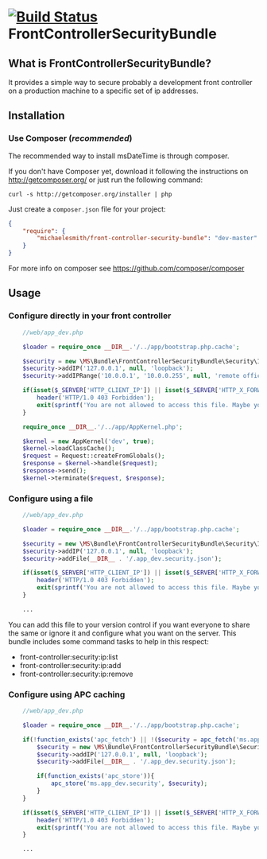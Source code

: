 [![Build Status](https://travis-ci.org/michaelesmith/FrontControllerSecurityBundle.png?branch=master)](https://travis-ci.org/michaelesmith/FrontControllerSecurityBundle)
FrontControllerSecurityBundle
======

What is FrontControllerSecurityBundle?
-------------------

It provides a simple way to secure probably a development front controller on a production machine to a specific set of ip addresses.

Installation
------------

### Use Composer (*recommended*)

The recommended way to install msDateTime is through composer.

If you don't have Composer yet, download it following the instructions on
http://getcomposer.org/ or just run the following command:

    curl -s http://getcomposer.org/installer | php

Just create a `composer.json` file for your project:

``` json
{
    "require": {
        "michaelesmith/front-controller-security-bundle": "dev-master"
    }
}
```

For more info on composer see https://github.com/composer/composer

Usage
---------------

### Configure directly in your front controller

``` php
    //web/app_dev.php

    $loader = require_once __DIR__.'/../app/bootstrap.php.cache';

    $security = new \MS\Bundle\FrontControllerSecurityBundle\Security\IPChecker();
    $security->addIP('127.0.0.1', null, 'loopback');
    $security->addIPRange('10.0.0.1', '10.0.0.255', null, 'remote office');

    if(isset($_SERVER['HTTP_CLIENT_IP']) || isset($_SERVER['HTTP_X_FORWARDED_FOR']) || !$security->isAuthorized(@$_SERVER['REMOTE_ADDR'])){
        header('HTTP/1.0 403 Forbidden');
        exit(sprintf('You are not allowed to access this file. Maybe you are looking for <a href="%1$s">%1$s</a>. Check %2$s for more information.', 'http://' . $_SERVER['HTTP_HOST'], basename(__FILE__)));
    }

    require_once __DIR__.'/../app/AppKernel.php';

    $kernel = new AppKernel('dev', true);
    $kernel->loadClassCache();
    $request = Request::createFromGlobals();
    $response = $kernel->handle($request);
    $response->send();
    $kernel->terminate($request, $response);

```

### Configure using a file

``` php
    //web/app_dev.php

    $loader = require_once __DIR__.'/../app/bootstrap.php.cache';

    $security = new \MS\Bundle\FrontControllerSecurityBundle\Security\IPChecker();
    $security->addIP('127.0.0.1', null, 'loopback');
    $security->addFile(__DIR__ . '/.app_dev.security.json');

    if(isset($_SERVER['HTTP_CLIENT_IP']) || isset($_SERVER['HTTP_X_FORWARDED_FOR']) || !$security->isAuthorized(@$_SERVER['REMOTE_ADDR'])){
        header('HTTP/1.0 403 Forbidden');
        exit(sprintf('You are not allowed to access this file. Maybe you are looking for <a href="%1$s">%1$s</a>. Check %2$s for more information.', 'http://' . $_SERVER['HTTP_HOST'], basename(__FILE__)));
    }

    ...

```

You can add this file to your version control if you want everyone to share the same or ignore it and configure what you want on the server. This bundle includes some command tasks to help in this respect:

 * front-controller:security:ip:list
 * front-controller:security:ip:add
 * front-controller:security:ip:remove

### Configure using APC caching

``` php
    //web/app_dev.php

    $loader = require_once __DIR__.'/../app/bootstrap.php.cache';

    if(!function_exists('apc_fetch') || !($security = apc_fetch('ms.app_dev.security'))){
        $security = new \MS\Bundle\FrontControllerSecurityBundle\Security\IPChecker();
        $security->addIP('127.0.0.1', null, 'loopback');
        $security->addFile(__DIR__ . '/.app_dev.security.json');

        if(function_exists('apc_store')){
            apc_store('ms.app_dev.security', $security);
        }
    }

    if(isset($_SERVER['HTTP_CLIENT_IP']) || isset($_SERVER['HTTP_X_FORWARDED_FOR']) || !$security->isAuthorized(@$_SERVER['REMOTE_ADDR'])){
        header('HTTP/1.0 403 Forbidden');
        exit(sprintf('You are not allowed to access this file. Maybe you are looking for <a href="%1$s">%1$s</a>. Check %2$s for more information.', 'http://' . $_SERVER['HTTP_HOST'], basename(__FILE__)));
    }

    ...

```
